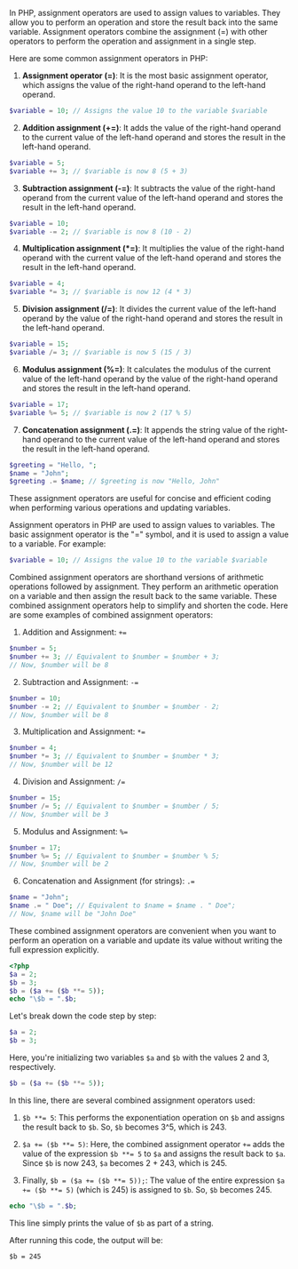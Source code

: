 In PHP, assignment operators are used to assign values to variables. They allow you to perform an operation and store the result back into the same variable. Assignment operators combine the assignment (=) with other operators to perform the operation and assignment in a single step.

Here are some common assignment operators in PHP:

1. **Assignment operator (=)**: It is the most basic assignment operator, which assigns the value of the right-hand operand to the left-hand operand.

```php
$variable = 10; // Assigns the value 10 to the variable $variable
```

2. **Addition assignment (+=)**: It adds the value of the right-hand operand to the current value of the left-hand operand and stores the result in the left-hand operand.

```php
$variable = 5;
$variable += 3; // $variable is now 8 (5 + 3)
```

3. **Subtraction assignment (-=)**: It subtracts the value of the right-hand operand from the current value of the left-hand operand and stores the result in the left-hand operand.

```php
$variable = 10;
$variable -= 2; // $variable is now 8 (10 - 2)
```

4. **Multiplication assignment (*=)**: It multiplies the value of the right-hand operand with the current value of the left-hand operand and stores the result in the left-hand operand.

```php
$variable = 4;
$variable *= 3; // $variable is now 12 (4 * 3)
```

5. **Division assignment (/=)**: It divides the current value of the left-hand operand by the value of the right-hand operand and stores the result in the left-hand operand.

```php
$variable = 15;
$variable /= 3; // $variable is now 5 (15 / 3)
```

6. **Modulus assignment (%=)**: It calculates the modulus of the current value of the left-hand operand by the value of the right-hand operand and stores the result in the left-hand operand.

```php
$variable = 17;
$variable %= 5; // $variable is now 2 (17 % 5)
```

7. **Concatenation assignment (.=)**: It appends the string value of the right-hand operand to the current value of the left-hand operand and stores the result in the left-hand operand.

```php
$greeting = "Hello, ";
$name = "John";
$greeting .= $name; // $greeting is now "Hello, John"
```

These assignment operators are useful for concise and efficient coding when performing various operations and updating variables.

Assignment operators in PHP are used to assign values to variables. The basic assignment operator is the "=" symbol, and it is used to assign a value to a variable. For example:

```php
$variable = 10; // Assigns the value 10 to the variable $variable
```

Combined assignment operators are shorthand versions of arithmetic operations followed by assignment. They perform an arithmetic operation on a variable and then assign the result back to the same variable. These combined assignment operators help to simplify and shorten the code. Here are some examples of combined assignment operators:

1. Addition and Assignment: `+=`
```php
$number = 5;
$number += 3; // Equivalent to $number = $number + 3;
// Now, $number will be 8
```

2. Subtraction and Assignment: `-=`
```php
$number = 10;
$number -= 2; // Equivalent to $number = $number - 2;
// Now, $number will be 8
```

3. Multiplication and Assignment: `*=`
```php
$number = 4;
$number *= 3; // Equivalent to $number = $number * 3;
// Now, $number will be 12
```

4. Division and Assignment: `/=`
```php
$number = 15;
$number /= 5; // Equivalent to $number = $number / 5;
// Now, $number will be 3
```

5. Modulus and Assignment: `%=`
```php
$number = 17;
$number %= 5; // Equivalent to $number = $number % 5;
// Now, $number will be 2
```

6. Concatenation and Assignment (for strings): `.=`
```php
$name = "John";
$name .= " Doe"; // Equivalent to $name = $name . " Doe";
// Now, $name will be "John Doe"
```

These combined assignment operators are convenient when you want to perform an operation on a variable and update its value without writing the full expression explicitly.

```php
<?php
$a = 2;
$b = 3;
$b = ($a += ($b **= 5)); 
echo "\$b = ".$b;
```
Let's break down the code step by step:

```php
$a = 2;
$b = 3;
```

Here, you're initializing two variables `$a` and `$b` with the values 2 and 3, respectively.

```php
$b = ($a += ($b **= 5));
```

In this line, there are several combined assignment operators used:

1. `$b **= 5`: This performs the exponentiation operation on `$b` and assigns the result back to `$b`. So, `$b` becomes 3^5, which is 243.

2. `$a += ($b **= 5)`: Here, the combined assignment operator `+=` adds the value of the expression `$b **= 5` to `$a` and assigns the result back to `$a`. Since `$b` is now 243, `$a` becomes 2 + 243, which is 245.

3. Finally, `$b = ($a += ($b **= 5));`: The value of the entire expression `$a += ($b **= 5)` (which is 245) is assigned to `$b`. So, `$b` becomes 245.

```php
echo "\$b = ".$b;
```

This line simply prints the value of `$b` as part of a string.

After running this code, the output will be:

```
$b = 245
```
